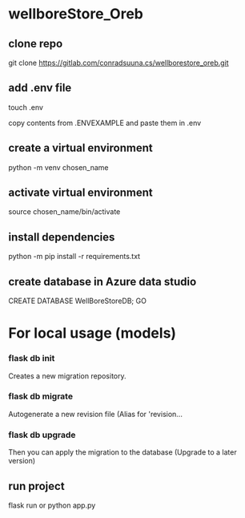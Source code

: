 # wellboreStore_Oreb

## clone repo
git clone https://gitlab.com/conradsuuna.cs/wellborestore_oreb.git

## add .env file
touch .env

copy contents from .ENVEXAMPLE and paste them in .env

## create a virtual environment
python -m venv chosen_name

## activate virtual environment
source chosen_name/bin/activate

## install dependencies 
python -m pip install -r requirements.txt

## create database in Azure data studio
CREATE DATABASE WellBoreStoreDB;
GO

# For local usage (models)
### flask db init
Creates a new migration repository.

### flask db migrate
Autogenerate a new revision file (Alias for 'revision...

### flask db upgrade
Then you can apply the migration to the database (Upgrade to a later version)
<!-- flask db stamp head -->

## run project
flask run
or
python app.py

